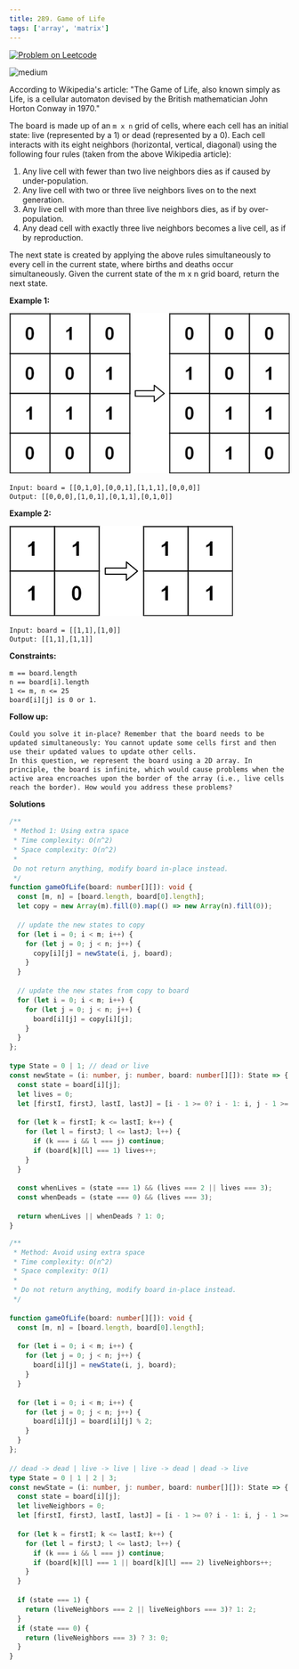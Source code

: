 ```yaml
---
title: 289. Game of Life
tags: ['array', 'matrix']
---
```


[![Problem on Leetcode](https://img.shields.io/badge/Leetcode-FFA116)](https://leetcode.com/problems/game-of-life/)

<!-- ![easy](https://img.shields.io/badge/Difficulty-Easy-5BCEFA.svg)<br /> -->
![medium](https://img.shields.io/badge/Difficulty-Medium-F5A9B8.svg)<br />
<!-- ![hard](https://img.shields.io/badge/Difficulty-Hard-FFFFFF.svg)<br /> -->

According to Wikipedia's article: "The Game of Life, also known simply as Life, is a cellular automaton devised by the British mathematician John Horton Conway in 1970."

The board is made up of an `m x n` grid of cells, where each cell has an initial state: live (represented by a 1) or dead (represented by a 0). Each cell interacts with its eight neighbors (horizontal, vertical, diagonal) using the following four rules (taken from the above Wikipedia article):

1. Any live cell with fewer than two live neighbors dies as if caused by under-population.
2. Any live cell with two or three live neighbors lives on to the next generation.
3. Any live cell with more than three live neighbors dies, as if by over-population.
4. Any dead cell with exactly three live neighbors becomes a live cell, as if by reproduction.

The next state is created by applying the above rules simultaneously to every cell in the current state, where births and deaths occur simultaneously. Given the current state of the m x n grid board, return the next state.

**Example 1:**

![alt text](image.png)
```
Input: board = [[0,1,0],[0,0,1],[1,1,1],[0,0,0]]
Output: [[0,0,0],[1,0,1],[0,1,1],[0,1,0]]
```

**Example 2:**

![alt text](image-1.png)
```
Input: board = [[1,1],[1,0]]
Output: [[1,1],[1,1]]
```

**Constraints:**
```
m == board.length
n == board[i].length
1 <= m, n <= 25
board[i][j] is 0 or 1.
```

**Follow up:**

```
Could you solve it in-place? Remember that the board needs to be updated simultaneously: You cannot update some cells first and then use their updated values to update other cells.
In this question, we represent the board using a 2D array. In principle, the board is infinite, which would cause problems when the active area encroaches upon the border of the array (i.e., live cells reach the border). How would you address these problems?
```

**Solutions**

```ts
/**
 * Method 1: Using extra space
 * Time complexity: O(n^2)
 * Space complexity: O(n^2)
 * 
 Do not return anything, modify board in-place instead.
 */
function gameOfLife(board: number[][]): void {
  const [m, n] = [board.length, board[0].length];
  let copy = new Array(m).fill(0).map(() => new Array(n).fill(0));

  // update the new states to copy
  for (let i = 0; i < m; i++) {
    for (let j = 0; j < n; j++) {
      copy[i][j] = newState(i, j, board);
    }
  }

  // update the new states from copy to board
  for (let i = 0; i < m; i++) {
    for (let j = 0; j < n; j++) {
      board[i][j] = copy[i][j];
    }
  }
};

type State = 0 | 1; // dead or live
const newState = (i: number, j: number, board: number[][]): State => {
  const state = board[i][j];
  let lives = 0;
  let [firstI, firstJ, lastI, lastJ] = [i - 1 >= 0? i - 1: i, j - 1 >= 0? j - 1: j, i + 1 < board.length? i + 1: i, j + 1 < board[i].length? j + 1: j];

  for (let k = firstI; k <= lastI; k++) {
    for (let l = firstJ; l <= lastJ; l++) {
      if (k === i && l === j) continue;
      if (board[k][l] === 1) lives++;
    }
  }

  const whenLives = (state === 1) && (lives === 2 || lives === 3);
  const whenDeads = (state === 0) && (lives === 3);

  return whenLives || whenDeads ? 1: 0;
}
```

```ts
/**
 * Method: Avoid using extra space
 * Time complexity: O(n^2)
 * Space complexity: O(1)
 * 
 * Do not return anything, modify board in-place instead.
 */

function gameOfLife(board: number[][]): void {
  const [m, n] = [board.length, board[0].length];

  for (let i = 0; i < m; i++) {
    for (let j = 0; j < n; j++) {
      board[i][j] = newState(i, j, board);
    }
  }

  for (let i = 0; i < m; i++) {
    for (let j = 0; j < n; j++) {
      board[i][j] = board[i][j] % 2;
    }
  }
};

// dead -> dead | live -> live | live -> dead | dead -> live
type State = 0 | 1 | 2 | 3; 
const newState = (i: number, j: number, board: number[][]): State => {
  const state = board[i][j];
  let liveNeighbors = 0;
  let [firstI, firstJ, lastI, lastJ] = [i - 1 >= 0? i - 1: i, j - 1 >= 0? j - 1: j, i + 1 < board.length? i + 1: i, j + 1 < board[i].length? j + 1: j];

  for (let k = firstI; k <= lastI; k++) {
    for (let l = firstJ; l <= lastJ; l++) {
      if (k === i && l === j) continue;
      if (board[k][l] === 1 || board[k][l] === 2) liveNeighbors++;
    }
  }

  if (state === 1) {
    return (liveNeighbors === 2 || liveNeighbors === 3)? 1: 2;
  }
  if (state === 0) {
    return (liveNeighbors === 3) ? 3: 0;
  }
}
```